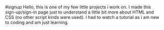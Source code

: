 #signup
Hello, this is one of my few little projects i work on. I made this sign-up/sign-in page just to understand a little bit more about HTML and CSS (no other script kinds were used).
I had to watch a tutorial as i am new to coding and am just learning.
